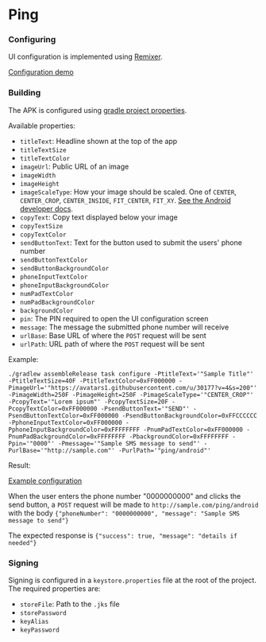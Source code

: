 # Ping

### Configuring

UI configuration is implemented using [Remixer](https://github.com/material-foundation/material-remixer-android).

[Configuration demo](assets/ping-configure-demo.mp4)

### Building

The APK is configured using [gradle project properties](https://docs.gradle.org/current/userguide/build_environment.html#sec:gradle_properties_and_system_properties).

Available properties:
- `titleText`: Headline shown at the top of the app
- `titleTextSize`
- `titleTextColor`
- `imageUrl`: Public URL of an image
- `imageWidth`
- `imageHeight`
- `imageScaleType`: How your image should be scaled. One of `CENTER`, `CENTER_CROP`, `CENTER_INSIDE`, `FIT_CENTER`, `FIT_XY`.
[See the Android developer docs](https://developer.android.com/reference/android/widget/ImageView.ScaleType.html).
- `copyText`: Copy text displayed below your image
- `copyTextSize`
- `copyTextColor`
- `sendButtonText`: Text for the button used to submit the users' phone number
- `sendButtonTextColor`
- `sendButtonBackgroundColor`
- `phoneInputTextColor`
- `phoneInputBackgroundColor`
- `numPadTextColor`
- `numPadBackgroundColor`
- `backgroundColor`
- `pin`: The PIN required to open the UI configuration screen
- `message`: The message the submitted phone number will receive
- `urlBase`: Base URL of where the `POST` request will be sent
- `urlPath`: URL path of where the `POST` request will be sent

Example:

`./gradlew assembleRelease task configure -PtitleText='"Sample Title"' -PtitleTextSize=40F -PtitleTextColor=0xFF000000 -PimageUrl='"https://avatars1.githubusercontent.com/u/30177?v=4&s=200"' -PimageWidth=250F -PimageHeight=250F -PimageScaleType='"CENTER_CROP"' -PcopyText='"Lorem ipsum"' -PcopyTextSize=20F -PcopyTextColor=0xFF000000 -PsendButtonText='"SEND"' -PsendButtonTextColor=0xFF000000 -PsendButtonBackgroundColor=0xFFCCCCCC -PphoneInputTextColor=0xFF000000 -PphoneInputBackgroundColor=0xFFFFFFFF -PnumPadTextColor=0xFF000000 -PnumPadBackgroundColor=0xFFFFFFFF -PbackgroundColor=0xFFFFFFFF -Ppin='"0000"' -Pmessage='"Sample SMS message to send"' -PurlBase='"http://sample.com"' -PurlPath='"ping/android"'`

Result:

[Example configuration](assets/ping-example-configuration-screenshot.png)

When the user enters the phone number "0000000000" and clicks the send button,
a `POST` request will be made to `http://sample.com/ping/android` with the body
`{"phoneNumber": "0000000000", "message": "Sample SMS message to send"}`

The expected response is `{"success": true, "message": "details if needed"}`

### Signing

Signing is configured in a `keystore.properties` file at the root of the project.
The required properties are:
- `storeFile`: Path to the `.jks` file
- `storePassword`
- `keyAlias`
- `keyPassword`

